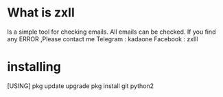 # What is zxll 
Is a simple tool for checking emails.
All emails can be checked.
If you find any ERROR ,Please contact me
   Telegram : kadaone
   Facebook : zxlll
# installing
[USING]
   pkg update upgrade
   pkg install git python2
